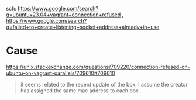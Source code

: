 sch: https://www.google.com/search?q=ubuntu+23.04+vagrant+connection+refused , https://www.google.com/search?q=failed+to+create+listening+socket+address+already+in+use

# Cause
https://unix.stackexchange.com/questions/709220/connection-refused-on-ubuntu-on-vagrant-parallels/709610#709610

>it seems related to the recent update of the box. I assume the creator has assigned the same mac address to each box.
